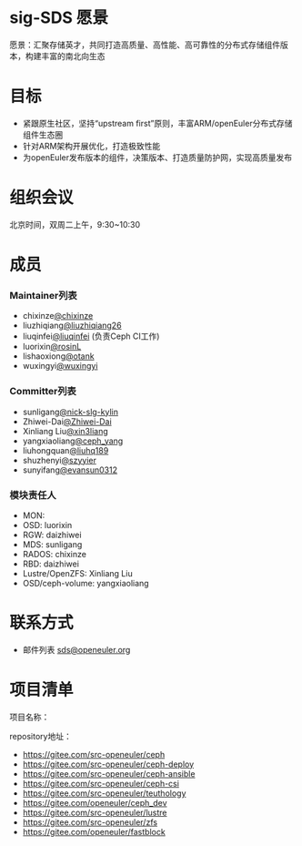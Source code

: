 
# sig-SDS 愿景

愿景：汇聚存储英才，共同打造高质量、高性能、高可靠性的分布式存储组件版本，构建丰富的南北向生态

# 目标

- 紧跟原生社区，坚持“upstream first”原则，丰富ARM/openEuler分布式存储组件生态圈
- 针对ARM架构开展优化，打造极致性能
- 为openEuler发布版本的组件，决策版本、打造质量防护网，实现高质量发布


# 组织会议

北京时间，双周二上午，9:30~10:30


# 成员

### Maintainer列表

- chixinze[@chixinze](https://gitee.com/chixinze)
- liuzhiqiang[@liuzhiqiang26](https://gitee.com/liuzhiqiang26)
- liuqinfei[@liuqinfei](https://gitee.com/liuqinfei) (负责Ceph CI工作)
- luorixin[@rosinL](https://gitee.com/rosinL)
- lishaoxiong[@otank](https://gitee.com/otank)
- wuxingyi[@wuxingyi](https://gitee.com/wuxingyi)

### Committer列表

- sunligang[@nick-slg-kylin](https://gitee.com/nick-slg-kylin)
- Zhiwei-Dai[@Zhiwei-Dai](https://gitee.com/Zhiwei-Dai)
- Xinliang Liu[@xin3liang](https://gitee.com/xin3liang)
- yangxiaoliang[@ceph_yang](https://gitee.com/ceph_yang)
- liuhongquan[@liuhq189](https://gitee.com/liuhq189)
- shuzhenyi[@szyyier](https://gitee.com/szyyier)
- sunyifang[@evansun0312](https://gitee.com/evansun0312)

### 模块责任人

- MON:
- OSD:     luorixin
- RGW:     daizhiwei
- MDS:     sunligang
- RADOS:   chixinze
- RBD:     daizhiwei
- Lustre/OpenZFS: Xinliang Liu
- OSD/ceph-volume: yangxiaoliang

# 联系方式


- 邮件列表 <sds@openeuler.org>



# 项目清单


项目名称：

repository地址：

- https://gitee.com/src-openeuler/ceph
- https://gitee.com/src-openeuler/ceph-deploy
- https://gitee.com/src-openeuler/ceph-ansible
- https://gitee.com/src-openeuler/ceph-csi
- https://gitee.com/src-openeuler/teuthology
- https://gitee.com/openeuler/ceph_dev
- https://gitee.com/src-openeuler/lustre
- https://gitee.com/src-openeuler/zfs
- https://gitee.com/openeuler/fastblock
